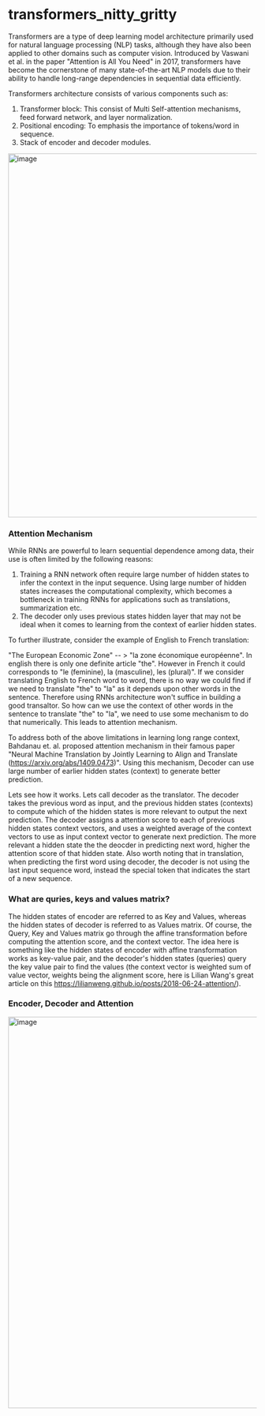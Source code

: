 # transformers_nitty_gritty

Transformers are a type of deep learning model architecture primarily used for natural language processing (NLP) tasks, although they have also been applied to other domains such as computer vision. Introduced by Vaswani et al. in the paper "Attention is All You Need" in 2017, transformers have become the cornerstone of many state-of-the-art NLP models due to their ability to handle long-range dependencies in sequential data efficiently.

Transformers architecture consists of various components such as:

1. Transformer block: This consist of Multi Self-attention mechanisms, feed forward network, and layer normalization.
2. Positional encoding: To emphasis the importance of tokens/word in sequence. 
3. Stack of encoder and decoder modules.

<img width="738" alt="image" src="https://github.com/himalayan-avalanche/transformers_nitty_gritty/assets/166877485/2bc81099-3df1-4acf-a2fb-189796e232a4">

### Attention Mechanism

While RNNs are powerful to learn sequential dependence among data, their use is often limited by the following reasons:
1. Training a RNN network often require large number of hidden states to infer the context in the input sequence. Using large number of hidden states increases the computational complexity, which becomes a bottleneck in training RNNs for applications such as translations, summarization etc.
2. The decoder only uses previous states hidden layer that may not be ideal when it comes to learning from the context of earlier hidden states.

To further illustrate, consider the example of English to French translation:

"The European Economic Zone" -- > "la zone économique européenne". In english there is only one definite article "the". However in French it could corresponds to "le (feminine), la (masculine), les (plural)". If we consider translating English to French word to word, there is no way we could find if we need to translate "the" to "la" as it depends upon other words in the sentence. Therefore using RNNs architecture won't suffice in building a good transaltor. So how can we use the context of other words in the sentence to translate "the" to "la", we need to use some mechanism to do that numerically. This leads to attention mechanism.

To address both of the above limitations in learning long range context, Bahdanau et. al. proposed attention mechanism in their famous paper "Neural Machine Translation by Jointly Learning to Align and Translate (https://arxiv.org/abs/1409.0473)". Using this mechanism, Decoder can use large number of earlier hidden states (context) to generate better prediction.

Lets see how it works. Lets call decoder as the translator. The decoder takes the previous word as input, and the previous hidden states (contexts) to compute which of the hidden states is more relevant to output the next prediction. The decoder assigns a attention score to each of previous hidden states context vectors, and uses a weighted average of the context vectors to use as input context vector to generate next prediction. The more relevant a hidden state the the deocder in predicting next word, higher the attention score of that hidden state. Also worth noting that in translation, when predicting the first word using decoder, the decoder is not using the last input sequence word, instead the special token that indicates the start of a new sequence.

### What are quries, keys and values matrix?

The hidden states of encoder are referred to as Key and Values, whereas the hidden states of decoder is referred to as Values matrix. Of course, the Query, Key and Values matrix go through the affine transformation before computing the attention score, and the context vector. The idea here is something like the hidden states of encoder with affine transformation works as key-value pair, and the decoder's hidden states (queries) query the key value pair to find the values (the context vector is weighted sum of value vector, weights being the alignment score, here is Lilian Wang's great article on this https://lilianweng.github.io/posts/2018-06-24-attention/).

### Encoder, Decoder and Attention


<img width="794" alt="image" src="https://github.com/himalayan-avalanche/transformers_nitty_gritty/assets/166877485/ce3f59e3-c28d-490a-be30-91c5b5ea4aae">



